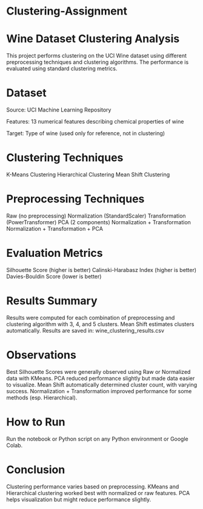 # Clustering-Assignment

# Wine Dataset Clustering Analysis

This project performs clustering on the UCI Wine dataset using different preprocessing techniques and clustering algorithms. The performance is evaluated using standard clustering metrics.

# Dataset
Source: UCI Machine Learning Repository

Features: 13 numerical features describing chemical properties of wine

Target: Type of wine (used only for reference, not in clustering)

 # Clustering Techniques
 K-Means Clustering
 Hierarchical Clustering
 Mean Shift Clustering

 # Preprocessing Techniques
Raw (no preprocessing)
Normalization (StandardScaler)
Transformation (PowerTransformer)
PCA (2 components)
Normalization + Transformation
Normalization + Transformation + PCA

# Evaluation Metrics
Silhouette Score (higher is better)
Calinski-Harabasz Index (higher is better)
Davies-Bouldin Score (lower is better)

 # Results Summary
Results were computed for each combination of preprocessing and clustering algorithm with 3, 4, and 5 clusters. Mean Shift estimates clusters automatically.
Results are saved in: wine_clustering_results.csv

 # Observations
Best Silhouette Scores were generally observed using Raw or Normalized data with KMeans.
PCA reduced performance slightly but made data easier to visualize.
Mean Shift automatically determined cluster count, with varying success.
Normalization + Transformation improved performance for some methods (esp. Hierarchical).

 # How to Run
Run the notebook or Python script on any Python environment or Google Colab.

 # Conclusion
Clustering performance varies based on preprocessing. KMeans and Hierarchical clustering worked best with normalized or raw features. PCA helps visualization but might reduce performance slightly.
